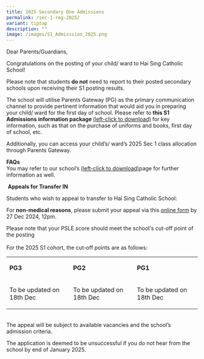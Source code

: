 ```yaml
---
title: 2025 Secondary One Admissions
permalink: /sec-1-reg-2025/
variant: tiptap
description: ""
image: /images/S1_Admisssion_2025.png
---
```

<p>Dear Parents/Guardians,</p>
<p>Congratulations on the posting of your child/ ward to Hai Sing Catholic
School!</p>
<p>Please note that students <strong>do not</strong> need to report to their
posted secondary schools upon receiving their S1 posting results.</p>
<p>The school will utilise Parents Gateway (PG) as the primary communication
channel to provide pertinent information that would aid you in preparing
your child/ ward for the first day of school. Please refer to <strong>this S1 Admissions information package </strong>
<a href="https://drive.google.com/file/d/19d474LSuPqvInhwaoii1AkObhZSLZIom/view?usp=sharing" rel="noopener nofollow" target="_blank">(left-click to download)</a><strong> </strong>for key information, such
as that on the purchase of uniforms and books, first day of school, etc.&nbsp;</p>
<p>Additionally, you can access your child’s/ ward’s 2025 Sec 1 class allocation
through Parents Gateway.&nbsp;</p>
<p><strong>FAQs</strong>
<br>You may refer to our school’s <a href="https://drive.google.com/file/d/1Rc29C-5oHc8VaubPJK_SBps8jiBa9vnJ/view?usp=sharing" rel="noopener nofollow" target="_blank">(left-click to download)</a>page
for further information as well.</p>
<p>&nbsp;<strong>Appeals for Transfer IN</strong>
</p>
<p>Students who wish to appeal to transfer to Hai Sing Catholic School:</p>
<p>For <strong>non-medical reasons</strong>, please submit your appeal via
this <a href="https://form.gov.sg/6191e66b57be1c00123b5cb5" rel="noopener noreferrer nofollow" target="_blank">online form</a> by
27 Dec 2024, 12pm.</p>
<p></p>
<p>Please note that your PSLE score should meet the school's cut-off point
of the posting
<br>
<br>For the 2025 S1 cohort, the cut-off points are as follows:</p>
<p></p>
<table style="minWidth: 75px">
<colgroup>
<col>
<col>
<col>
</colgroup>
<tbody>
<tr>
<td rowspan="1" colspan="1">
<p><strong>PG3</strong>
</p>
</td>
<td rowspan="1" colspan="1">
<p><strong>PG2</strong>
</p>
</td>
<td rowspan="1" colspan="1">
<p><strong>PG1</strong>
</p>
</td>
</tr>
<tr>
<td rowspan="1" colspan="1">
<p>To be updated on 18th Dec</p>
</td>
<td rowspan="1" colspan="1">
<p>To be updated on 18th Dec</p>
</td>
<td rowspan="1" colspan="1">
<p>To be updated on 18th Dec</p>
</td>
</tr>
</tbody>
</table>
<p>
<br>The appeal will be subject to available vacancies and the school’s admission
criteria.</p>
<p>The application is deemed to be unsuccessful if you do not hear from the
school by end of January 2025.&nbsp;</p>